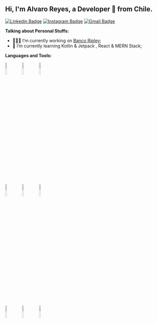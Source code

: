 ## Hi, I'm Alvaro Reyes, a Developer 🚀 from Chile.

[![Linkedin Badge](https://img.shields.io/badge/-areyesfigue-blue?style=flat&logo=Linkedin&logoColor=white&link=https://www.linkedin.com/in/areyesfigue/)](https://www.linkedin.com/in/areyesfigue/)
[![Instagram Badge](https://img.shields.io/badge/-@4lvaroreys-purple?style=flat&logo=instagram&logoColor=white&link=https://instagram.com/4lvaroreys/)](https://instagram.com/4lvaroreys/)
[![Gmail Badge](https://img.shields.io/badge/-areyes.088@gmail-c14438?style=flat&logo=Gmail&logoColor=white&link=mailto:areyes.088@gmail.com)](mailto:areyes.088@gmail.com)

<!-- Talking about you -->
**Talking about Personal Stuffs:**

<!-- Any image aligned to the right. Beware the width -->


- 👨🏽‍💻 I’m currently working on [Banco Ripley](https://www.bancoripley.cl/);
- 🌱 I’m currently learning Kotlin & Jetpack , React & MERN Stack; 


**Languages and Tools:** 


<p>
  <!-- Your languages and tools. Be careful with the alignment. 
  You can use this sites to get logos: https://www.vectorlogo.zone or https://simpleicons.org/
  -->
  <code><img width="10%" src="https://www.vectorlogo.zone/logos/java/java-ar21.svg"></code>
  <code><img width="10%" src="https://www.vectorlogo.zone/logos/kotlinlang/kotlinlang-ar21.svg"></code>
  <code><img width="10%" src="https://www.vectorlogo.zone/logos/android/android-ar21.svg"></code>
  <br />
  <code><img width="10%" src="https://www.vectorlogo.zone/logos/gradle/gradle-ar21.svg"></code>
  <code><img width="10%" src="https://www.vectorlogo.zone/logos/git-scm/git-scm-ar21.svg"></code>
  <code><img width="10%" src="https://www.vectorlogo.zone/logos/json/json-ar21.svg"></code>
  <br />
  <code><img width="10%" src="https://www.vectorlogo.zone/logos/sqlite/sqlite-ar21.svg"></code>
  <code><img width="10%" src="https://www.vectorlogo.zone/logos/reactjs/reactjs-ar21.svg"></code>
  <code><img width="10%" src="https://www.vectorlogo.zone/logos/nodejs/nodejs-horizontal.svg"></code>
  <br />

</p>
